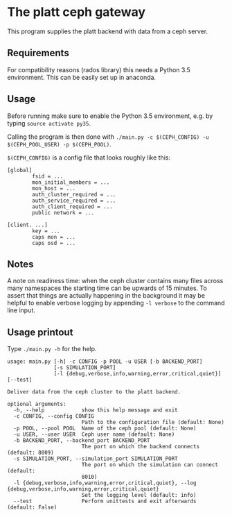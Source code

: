 # The platt ceph gateway #

This program supplies the platt backend with data from a ceph server.

## Requirements ##

For compatibility reasons (rados library) this needs a Python 3.5 environment.
This can be easily set up in anaconda.

## Usage ##

Before running make sure to enable the Python 3.5 environment, e.g. by typing
`source activate py35`.

Calling the program is then done with `./main.py -c $(CEPH_CONFIG) -u
$(CEPH_POOL_USER) -p $(CEPH_POOL)`.

`$(CEPH_CONFIG)` is a config file that looks roughly like this:

```
[global]
        fsid = ...
        mon_initial_members = ...
        mon_host = ...
        auth_cluster_required = ...
        auth_service_required = ...
        auth_client_required = ...
        public network = ...

[client. ...]
        key = ...
        caps mon = ...
        caps osd = ...
```

## Notes ##

A note on readiness time: when the ceph cluster contains many files across many
namespaces the starting time can be upwards of 15 minutes. To assert that things
are actually happening in the background it may be helpful to enable verbose
logging by appending `-l verbose` to the command line input.


## Usage printout ##

Type `./main.py -h` for the help.

```
usage: main.py [-h] -c CONFIG -p POOL -u USER [-b BACKEND_PORT]
               [-s SIMULATION_PORT]
               [-l {debug,verbose,info,warning,error,critical,quiet}] [--test]

Deliver data from the ceph cluster to the platt backend.

optional arguments:
  -h, --help            show this help message and exit
  -c CONFIG, --config CONFIG
                        Path to the configuration file (default: None)
  -p POOL, --pool POOL  Name of the ceph pool (default: None)
  -u USER, --user USER  Ceph user name (default: None)
  -b BACKEND_PORT, --backend_port BACKEND_PORT
                        The port on which the backend connects (default: 8009)
  -s SIMULATION_PORT, --simulation_port SIMULATION_PORT
                        The port on which the simulation can connect (default:
                        8010)
  -l {debug,verbose,info,warning,error,critical,quiet}, --log {debug,verbose,info,warning,error,critical,quiet}
                        Set the logging level (default: info)
  --test                Perform unittests and exit afterwards (default: False)
```

